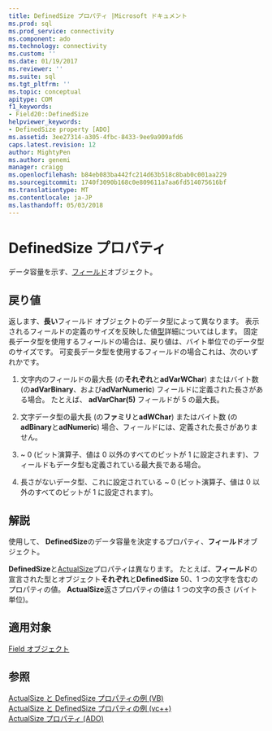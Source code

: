 ```yaml
---
title: DefinedSize プロパティ |Microsoft ドキュメント
ms.prod: sql
ms.prod_service: connectivity
ms.component: ado
ms.technology: connectivity
ms.custom: ''
ms.date: 01/19/2017
ms.reviewer: ''
ms.suite: sql
ms.tgt_pltfrm: ''
ms.topic: conceptual
apitype: COM
f1_keywords:
- Field20::DefinedSize
helpviewer_keywords:
- DefinedSize property [ADO]
ms.assetid: 3ee27314-a305-4fbc-8433-9ee9a909afd6
caps.latest.revision: 12
author: MightyPen
ms.author: genemi
manager: craigg
ms.openlocfilehash: b84eb083ba442fc214d63b518c8bab0c001aa229
ms.sourcegitcommit: 1740f3090b168c0e809611a7aa6fd514075616bf
ms.translationtype: MT
ms.contentlocale: ja-JP
ms.lasthandoff: 05/03/2018
---
```

# <a name="definedsize-property"></a>DefinedSize プロパティ
データ容量を示す、[フィールド](../../../ado/reference/ado-api/field-object.md)オブジェクト。  
  
## <a name="return-value"></a>戻り値  
 返します、**長い**フィールド オブジェクトのデータ型によって異なります。 表示されるフィールドの定義のサイズを反映した値[型](../../../ado/reference/ado-api/type-property-ado.md)詳細についてはします。 固定長データ型を使用するフィールドの場合は、戻り値は、バイト単位でのデータ型のサイズです。 可変長データ型を使用するフィールドの場合これは、次のいずれかです。  
  
1.  文字内のフィールドの最大長 (の**それぞれ**と**adVarWChar**) またはバイト数 (の**adVarBinary**、および**adVarNumeric**) フィールドに定義された長さがある場合。 たとえば、 **adVarChar(5)** フィールドが 5 の最大長。  
  
2.  文字データ型の最大長 (の**ファミリ**と**adWChar**) またはバイト数 (の**adBinary**と**adNumeric**) 場合、フィールドには、定義された長さがありません。  
  
3.  ~ 0 (ビット演算子、値は 0 以外のすべてのビットが 1 に設定されます)、フィールドもデータ型も定義されている最大長である場合。  
  
4.  長さがないデータ型、これに設定されている ~ 0 (ビット演算子、値は 0 以外のすべてのビットが 1 に設定されます)。  
  
## <a name="remarks"></a>解説  
 使用して、 **DefinedSize**のデータ容量を決定するプロパティ、**フィールド**オブジェクト。  
  
 **DefinedSize**と[ActualSize](../../../ado/reference/ado-api/actualsize-property-ado.md)プロパティは異なります。 たとえば、**フィールド**の宣言された型とオブジェクト**それぞれ**と**DefinedSize** 50、1 つの文字を含むのプロパティの値。 **ActualSize**返さプロパティの値は 1 つの文字の長さ (バイト単位)。  
  
## <a name="applies-to"></a>適用対象  
 [Field オブジェクト](../../../ado/reference/ado-api/field-object.md)  
  
## <a name="see-also"></a>参照  
 [ActualSize と DefinedSize プロパティの例 (VB)](../../../ado/reference/ado-api/actualsize-and-definedsize-properties-example-vb.md)   
 [ActualSize と DefinedSize プロパティの例 (vc++)](../../../ado/reference/ado-api/actualsize-and-definedsize-properties-example-vc.md)   
 [ActualSize プロパティ (ADO)](../../../ado/reference/ado-api/actualsize-property-ado.md)
